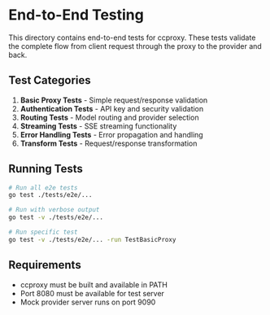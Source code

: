# End-to-End Testing

This directory contains end-to-end tests for ccproxy. These tests validate the complete flow from client request through the proxy to the provider and back.

## Test Categories

1. **Basic Proxy Tests** - Simple request/response validation
2. **Authentication Tests** - API key and security validation
3. **Routing Tests** - Model routing and provider selection
4. **Streaming Tests** - SSE streaming functionality
5. **Error Handling Tests** - Error propagation and handling
6. **Transform Tests** - Request/response transformation

## Running Tests

```bash
# Run all e2e tests
go test ./tests/e2e/...

# Run with verbose output
go test -v ./tests/e2e/...

# Run specific test
go test -v ./tests/e2e/... -run TestBasicProxy
```

## Requirements

- ccproxy must be built and available in PATH
- Port 8080 must be available for test server
- Mock provider server runs on port 9090